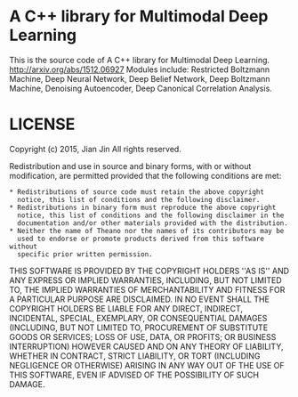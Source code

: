 # A C++ library for Multimodal Deep Learning
This is the source code of A C++ library for Multimodal Deep Learning.
http://arxiv.org/abs/1512.06927
Modules include:
   Restricted Boltzmann Machine,
   Deep Neural Network, 
   Deep Belief Network, 
   Deep Boltzmann Machine, 
   Denoising Autoencoder, 
   Deep Canonical Correlation Analysis.

LICENSE
=======

Copyright (c) 2015, Jian Jin
All rights reserved.

Redistribution and use in source and binary forms, with or without
modification, are permitted provided that the following conditions are met:

    * Redistributions of source code must retain the above copyright
      notice, this list of conditions and the following disclaimer.
    * Redistributions in binary form must reproduce the above copyright
      notice, this list of conditions and the following disclaimer in the
      documentation and/or other materials provided with the distribution.
    * Neither the name of Theano nor the names of its contributors may be
      used to endorse or promote products derived from this software without
      specific prior written permission.

THIS SOFTWARE IS PROVIDED BY THE COPYRIGHT HOLDERS ''AS IS'' AND ANY
EXPRESS OR IMPLIED WARRANTIES, INCLUDING, BUT NOT LIMITED TO, THE IMPLIED
WARRANTIES OF MERCHANTABILITY AND FITNESS FOR A PARTICULAR PURPOSE ARE
DISCLAIMED. IN NO EVENT SHALL THE COPYRIGHT HOLDERS BE LIABLE FOR ANY
DIRECT, INDIRECT, INCIDENTAL, SPECIAL, EXEMPLARY, OR CONSEQUENTIAL DAMAGES
(INCLUDING, BUT NOT LIMITED TO, PROCUREMENT OF SUBSTITUTE GOODS OR SERVICES;
LOSS OF USE, DATA, OR PROFITS; OR BUSINESS INTERRUPTION) HOWEVER CAUSED AND
ON ANY THEORY OF LIABILITY, WHETHER IN CONTRACT, STRICT LIABILITY, OR TORT
(INCLUDING NEGLIGENCE OR OTHERWISE) ARISING IN ANY WAY OUT OF THE USE OF THIS
SOFTWARE, EVEN IF ADVISED OF THE POSSIBILITY OF SUCH DAMAGE.
